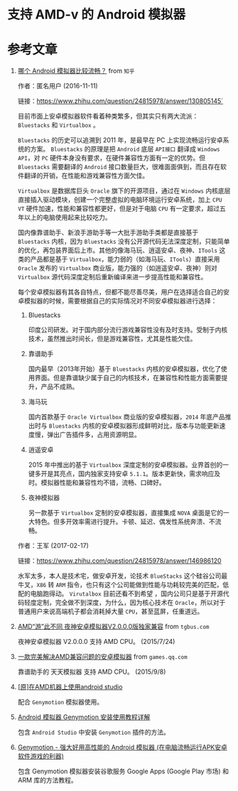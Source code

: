 
支持 AMD-v 的 Android 模拟器
==================================

# 参考文章 #

1. [哪个 Android 模拟器比较流畅？](https://www.zhihu.com/question/24815978?sort=created&page=2) from `知乎`

    作者：匿名用户 (2016-11-11)

    链接：https://www.zhihu.com/question/24815978/answer/130805145`

    目前市面上安卓模拟器软件看着种类繁多，但其实只有两大流派： `Bluestacks` 和 `Virtualbox` 。

     `Bluestacks` 的历史可以追溯到 2011 年，是最早在 PC 上实现流畅运行安卓系统的方案。 `Bluestacks` 的原理是把 `Android` 底层 `API接口` 翻译成 `Windows API`，对 `PC` 硬件本身没有要求，在硬件兼容性方面有一定的优势。但 `Bluestacks` 需要翻译的 `Android` 接口数量巨大，很难面面俱到，而且存在软件翻译的开销，在性能和游戏兼容性方面欠佳。

    `Virtualbox` 是数据库巨头 `Oracle` 旗下的开源项目，通过在 `Windows` 内核底层直接插入驱动模块，创建一个完整虚拟的电脑环境运行安卓系统，加上 `CPU VT` 硬件加速，性能和兼容性都更好，但是对于电脑 `CPU` 有一定要求，超过五年以上的电脑使用起来比较吃力。

    国内像靠谱助手、新浪手游助手等一大批手游助手类都是直接基于 `Bluestacks` 内核，因为 `Bluestacks` 没有公开源代码无法深度定制，只能简单的优化，再包装界面后上市。其他的像海马玩、逍遥安卓、夜神、`ITools` 这类的产品都是基于 `Virtualbox`，能力弱的（如海马玩、`ITools`）直接采用 `Oracle` 发布的 `Virtualbox` 商业版，能力强的（如逍遥安卓、夜神）则对 `Virtualbox` 源代码深度定制后重新编译来进一步提高性能和兼容性。

    每个安卓模拟器有其各自特点，但都不能尽善尽美，用户在选择适合自己的安卓模拟器的时候，需要根据自己的实际情况对不同安卓模拟器进行选择：

    1. Bluestacks

        印度公司研发。对于国内部分流行游戏兼容性没有及时支持。受制于内核技术，虽然推出时间长，但是游戏兼容性，尤其是性能欠佳。

    2. 靠谱助手

        国内最早（2013年开始）基于 `Bluestacks` 内核的安卓模拟器，优化了使用界面。但是靠谱缺少属于自己的内核技术，在兼容性和性能方面需要提升，产品不成熟。

    3. 海马玩

        国内首款基于 `Oracle Virtualbox` 商业版的安卓模拟器，`2014` 年底产品推出时与 `Bluestacks` 内核的安卓模拟器形成鲜明对比，版本与功能更新速度慢，弹出广告插件多，占用资源明显。

    4. 逍遥安卓

        2015 年中推出的基于 `Virtualbox` 深度定制的安卓模拟器。业界首创的一键多开是其亮点，国内独家支持安卓 `5.1.1`。版本更新快，需求响应及时。模拟器性能和兼容性均不错，流畅、口碑好。

    5. 夜神模拟器

        另一款基于 `Virtualbox` 定制的安卓模拟器，直接集成 `NOVA` 桌面是它的一大特色。但多开效率需进行提升。卡顿、延迟、偶发性系统奔溃、不流畅。

    作者：王军 (2017-02-17)

    链接：https://www.zhihu.com/question/24815978/answer/146986120

    水军太多，本人是技术宅，做安卓开发，论技术 `BlueStacks` 这个硅谷公司最牛叉，`X86` 转 `ARM` 指令，也只有这个公司能做到性能与功耗较完美的匹配，低配的电脑跑得动。 `Virutalbox` 目前还看不到希望 ，国内公司只是基于开源代码轻度定制，完全做不到深度，为什么，因为核心技术在 `Oracle`，所以对于普通用户来说高端机子都会消耗掉大量 `CPU`，甚至蓝屏，任重道远。


2. [AMD“游”此不同 夜神安卓模拟器V2.0.0.0版独家兼容](http://ol.tgbus.com/news/csxw/201507/13723948.shtml) from `tgbus.com`

    夜神安卓模拟器 V2.0.0.0 支持 AMD CPU。  (2015/7/24)

3. [一款完美解决AMD兼容问题的安卓模拟器](http://games.qq.com/a/20150908/041753.htm) from `games.qq.com`

    靠谱助手的 天天模拟器 支持 AMD CPU。  (2015/9/8)

4. [[原]在AMD机器上使用android studio](http://www.cnblogs.com/bianchengnan/p/5948829.html)

    配合 `Genymotion` 模拟器使用。

5. [Android 模拟器 Genymotion 安装使用教程详解](http://www.cnblogs.com/whycxb/p/6850454.html)

    包含 `Android Studio` 中安装 `Genymotion` 插件的方法。

6. [Genymotion - 强大好用高性能的 Android 模拟器 (在电脑流畅运行APK安卓软件游戏的利器)](http://www.iplaysoft.com/genymotion.html)

    包含 Genymotion 模拟器安装谷歌服务 Google Apps (Google Play 市场) 和 ARM 库的方法教程。

